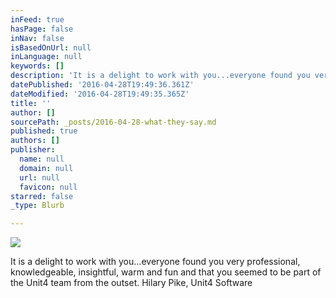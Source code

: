 ```yaml
---
inFeed: true
hasPage: false
inNav: false
isBasedOnUrl: null
inLanguage: null
keywords: []
description: 'It is a delight to work with you...everyone found you very professional, knowledgeable, insightful, warm and fun and that you seemed to be part of the Unit4 team from the outset. Hilary Pike, Unit4 Software'
datePublished: '2016-04-28T19:49:36.361Z'
dateModified: '2016-04-28T19:49:35.365Z'
title: ''
author: []
sourcePath: _posts/2016-04-28-what-they-say.md
published: true
authors: []
publisher:
  name: null
  domain: null
  url: null
  favicon: null
starred: false
_type: Blurb

---
```

![](https://the-grid-user-content.s3-us-west-2.amazonaws.com/4beeefa7-240b-45b4-8002-6bb0bf69cb40.jpg)

It is a delight to work with you...everyone found you very professional, knowledgeable, insightful, warm and fun and that you seemed to be part of the Unit4 team from the outset. Hilary Pike, Unit4 Software